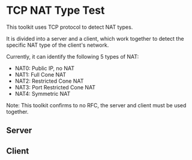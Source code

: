 # TCP NAT Type Test

This toolkit uses TCP protocol to detect NAT types. 

It is divided into a server and a client, which work together to detect the specific NAT type of the client's network. 

Currently, it can identify the following 5 types of NAT:
- NAT0: Public IP, no NAT
- NAT1: Full Cone NAT
- NAT2: Restricted Cone NAT
- NAT3: Port Restricted Cone NAT
- NAT4: Symmetric NAT

Note: This toolkit confirms to no RFC, the server and client must be used together.

## Server
## Client